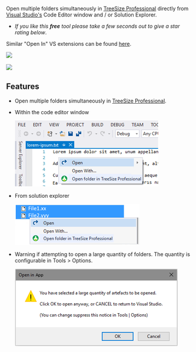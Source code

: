 [ThirdPartyAppHomePage]: https://www.jam-software.com/treesize/

Open multiple folders simultaneously in [TreeSize Professional][ThirdPartyAppHomePage] directly from [Visual Studio's][VisualStudioURL] Code Editor window and / or Solution Explorer.


 - *If you like this ***free*** tool please take a few seconds out to give a star rating below*.

Similar "Open In" VS extensions can be found [here](https://marketplace.visualstudio.com/search?term=trevellick&target=VS&sortBy=Relevance).

[![][ThirdPartyAppOfficialLogo]][ThirdPartyAppHomePage]

![](ThirdPartyAppHomePage.png)

## Features

- Open multiple folders simultaneously in [TreeSize Professional][ThirdPartyAppHomePage].

- Within the code editor window

  ![](ReadMeScreenShot_CodeEditorWindow.png)

- From solution explorer

  ![](ReadMeScreenShot_ContextMenu.png)

- Warning if attempting to open a large quantity of folders. The quantity is configurable in Tools > Options.

  ![](../Generic_ReadMeScreenShot_WarningLargeQuantity.png)


[ThirdPartyAppOfficialLogo]: ThirdPartyLogo.png
[VisualStudioURL]: https://www.visualstudio.com/

